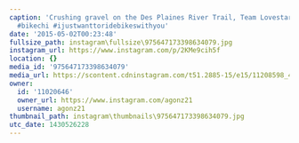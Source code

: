 ```yaml
---
caption: 'Crushing gravel on the Des Plaines River Trail, Team Lovestar style! #lovestarbicyclebags
  #bikechi #ijustwanttoridebikeswithyou'
date: '2015-05-02T00:23:48'
fullsize_path: instagram\fullsize\975647173398634079.jpg
instagram_url: https://www.instagram.com/p/2KMe9cih5f
location: {}
media_id: '975647173398634079'
media_url: https://scontent.cdninstagram.com/t51.2885-15/e15/11208598_413813942123624_533777923_n.jpg?ig_cache_key=OTc1NjQ3MTczMzk4NjM0MDc5.2
owner:
  id: '11020646'
  owner_url: https://www.instagram.com/agonz21
  username: agonz21
thumbnail_path: instagram\thumbnails\975647173398634079.jpg
utc_date: 1430526228
---
```

